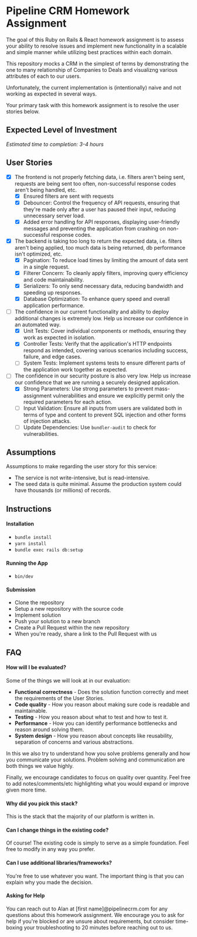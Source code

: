 # Pipeline CRM Homework Assignment
The goal of this Ruby on Rails & React homework assignment is to assess your ability to resolve issues and implement new functionality in a scalable and simple manner while utilizing best practices within each domain.

This repository mocks a CRM in the simplest of terms by demonstrating the one to many relationship of Companies to Deals and visualizng various attributes of each to our users.

Unfortunately, the current implementation is (intentionally) naive and not working as expected in several ways.  

Your primary task with this homework assignment is to resolve the user stories below.

## Expected Level of Investment
*Estimated time to completion: 3-4 hours*

## User Stories
- [x] The frontend is not properly fetching data, i.e. filters aren't being sent, requests are being sent too often, non-successful response codes aren't being handled, etc.
  - [x] Ensured filters are sent with requests
  - [x] Debouncer: Control the frequency of API requests, ensuring that they're made only after a user has paused their input, reducing unnecessary server load.
  - [x] Added error handling for API responses, displaying user-friendly messages and preventing the application from crashing on non-successful response codes.
- [x] The backend is taking too long to return the expected data, i.e.  filters aren't being applied, too much data is being returned, db performance isn't optimized, etc.
  - [x] Pagination: To reduce load times by limiting the amount of data sent in a single request.
  - [x] Filterer Concern: To cleanly apply filters, improving query efficiency and code maintainability.
  - [x] Serializers: To only send necessary data, reducing bandwidth and speeding up responses.
  - [x] Database Optimization: To enhance query speed and overall application performance.
- [ ] The confidence in our current functionality and ability to deploy additional changes is extremely low.  Help us increase our confidence in an automated way.
  - [x] Unit Tests: Cover individual components or methods, ensuring they work as expected in isolation.
  - [x] Controller Tests: Verify that the application's HTTP endpoints respond as intended, covering various scenarios including success, failure, and edge cases.
  - [ ] System Tests: Implement systems tests to ensure different parts of the application work together as expected.
- [ ] The confidence in our security posture is also very low.  Help us increase our confidence that we are running a securely designed application.
  - [x] Strong Parameters: Use strong parameters to prevent mass-assignment vulnerabilities and ensure we explicitly permit only the required parameters for each action.
  - [ ] Input Validation: Ensure all inputs from users are validated both in terms of type and content to prevent SQL injection and other forms of injection attacks.
  - [ ] Update Dependencies: Use `bundler-audit` to check for vulnerabilities.

## Assumptions

Assumptions to make regarding the user story for this service:

- The service is not write-intensive, but is read-intensive.
- The seed data is quite minimal. Assume the production system could have thousands (or millions) of records.

## Instructions
#### Installation
- `bundle install`
- `yarn install`
- `bundle exec rails db:setup`

#### Running the App
- `bin/dev`

#### Submission
- Clone the repository
- Setup a new repository with the source code
- Implement solution
- Push your solution to a new branch
- Create a Pull Request within the new repository
- When you're ready, share a link to the Pull Request with us 
 

## FAQ
#### How will I be evaluated?

Some of the things we will look at in our evaluation:
- **Functional correctness** - Does the solution function correctly and meet the requirements of the User Stories.
- **Code quality** - How you reason about making sure code is readable and maintainable.
- **Testing** - How you reason about what to test and how to test it.
- **Performance** - How you can identify performance bottlenecks and reason around solving them.
- **System design** - How you reason about concepts like reusability, separation of concerns and various abstractions.

In this we also try to understand how you solve problems generally and how you communicate your solutions. Problem solving and communication are both things we value highly.

Finally, we encourage candidates to focus on quality over quantity. Feel free to add notes/comments/etc highlighting what you would expand or improve given more time.

#### Why did you pick this stack?
This is the stack that the majority of our platform is written in.

#### Can I change things in the existing code?
Of course! The existing code is simply to serve as a simple foundation.  Feel free to modify in any way you prefer.

#### Can I use additional libraries/frameworks?
You're free to use whatever you want. The important thing is that you can explain why you made the decision.

#### Asking for Help
You can reach out to Alan at [first name]@pipelinecrm.com for any questions about this homework assignment. We encourage you to ask for help if you're blocked or are unsure about requirements, but consider time-boxing your troubleshooting to 20 minutes before reaching out to us.
